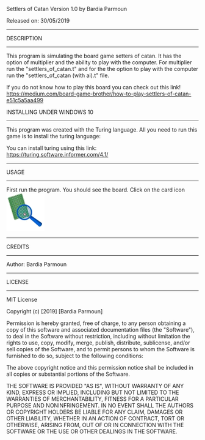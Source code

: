Settlers of Catan Version 1.0 by Bardia Parmoun

Released on: 30/05/2019

______________________________________________________________________________________

DESCRIPTION
______________________________________________________________________________________
This program is simulating the board game setters of catan. It has the option of 
multiplier and the ability to play with the computer. For multiplier run the 
"settlers_of_catan.t" and for the the option to play with the computer run the 
"settlers_of_catan (with ai).t" file. 

If you do not know how to play this board you can check out this link!
https://medium.com/board-game-brother/how-to-play-settlers-of-catan-e51c5a5aa499

INSTALLING UNDER WINDOWS 10
______________________________________________________________________________________
This program was created with the Turing language. All you need to run this game is 
to install the turing language:

You can install turing using this link:
https://turing.software.informer.com/4.1/
______________________________________________________________________________________
 
USAGE
______________________________________________________________________________________
First run the program. You should see the board. Click on the card icon 
![Screenshot](images/magnifier.bmp)
______________________________________________________________________________________

CREDITS
______________________________________________________________________________________
Author: Bardia Parmoun

______________________________________________________________________________________

LICENSE
______________________________________________________________________________________
MIT License

Copyright (c) [2019] [Bardia Parmoun]

Permission is hereby granted, free of charge, to any person obtaining a copy
of this software and associated documentation files (the "Software"), to deal
in the Software without restriction, including without limitation the rights
to use, copy, modify, merge, publish, distribute, sublicense, and/or sell
copies of the Software, and to permit persons to whom the Software is
furnished to do so, subject to the following conditions:

The above copyright notice and this permission notice shall be included in all
copies or substantial portions of the Software.

THE SOFTWARE IS PROVIDED "AS IS", WITHOUT WARRANTY OF ANY KIND, EXPRESS OR
IMPLIED, INCLUDING BUT NOT LIMITED TO THE WARRANTIES OF MERCHANTABILITY,
FITNESS FOR A PARTICULAR PURPOSE AND NONINFRINGEMENT. IN NO EVENT SHALL THE
AUTHORS OR COPYRIGHT HOLDERS BE LIABLE FOR ANY CLAIM, DAMAGES OR OTHER
LIABILITY, WHETHER IN AN ACTION OF CONTRACT, TORT OR OTHERWISE, ARISING FROM,
OUT OF OR IN CONNECTION WITH THE SOFTWARE OR THE USE OR OTHER DEALINGS IN THE
SOFTWARE.